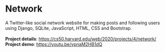 # **Network**

A Twitter-like social network website for making posts and following users using Django, SQLite, JavaScript, HTML, CSS and Bootstrap.<br><br>
**Project details**: https://cs50.harvard.edu/web/2020/projects/4/network/
<br>
**Project demo**: https://youtu.be/vpnaM2HB1dQ
